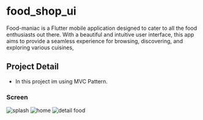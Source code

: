 # food_shop_ui

Food-maniac is a Flutter mobile application designed to cater to all the food enthusiasts out there. With a beautiful and intuitive user interface, this app aims to provide a seamless experience for browsing, discovering, and exploring various cuisines,

## Project Detail
- In this project im using MVC Pattern.

### Screen
![splash](https://github.com/KaptenDia/food_shop_ui/assets/84517697/15666513-7fd1-4481-b5f5-3a70f59209ab)
![home](https://github.com/KaptenDia/food_shop_ui/assets/84517697/303e3cd6-d778-4137-8036-535e3536aeb4)
![detail food](https://github.com/KaptenDia/food_shop_ui/assets/84517697/9e214a21-9c36-4bab-9f33-16fa2c647322)


